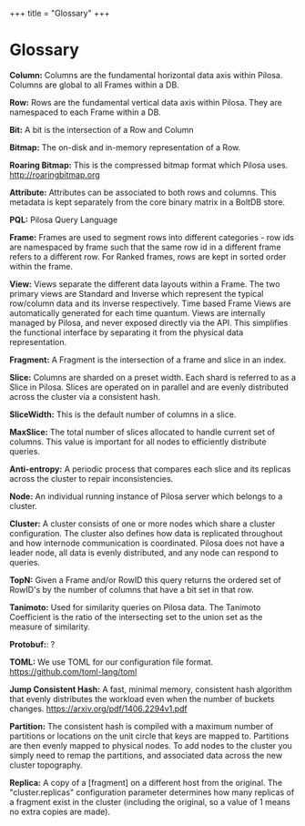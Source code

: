 +++
title = "Glossary"
+++

# Glossary

**Column:** Columns are the fundamental horizontal data axis within Pilosa.  Columns are global to all Frames within a DB.

**Row:** Rows are the fundamental vertical data axis within Pilosa.  They are namespaced to each Frame within a DB.

**Bit:** A bit is the intersection of a Row and Column

**Bitmap:** The on-disk and in-memory representation of a Row.

**Roaring Bitmap:** This is the compressed bitmap format which Pilosa uses.
 http://roaringbitmap.org

**Attribute:** Attributes can be associated to both rows and columns.  This metadata is kept separately from the core binary matrix in a BoltDB store.

**PQL:** Pilosa Query Language

**Frame:** Frames are used to segment rows into different categories - row ids are namespaced by frame such that the same row id in a different frame refers to a different row. For Ranked frames, rows are kept in sorted order within the frame. 

**View:** Views separate the different data layouts within a Frame. The two primary views are Standard and Inverse which represent the typical row/column data and its inverse respectively. Time based Frame Views are automatically generated for each time quantum. Views are internally managed by Pilosa, and never exposed directly via the API. This simplifies the functional interface by separating it from the physical data representation.

**Fragment:** A Fragment is the intersection of a frame and slice in an index.

**Slice:** Columns are sharded on a preset width. Each shard is referred to as a Slice in Pilosa. Slices are operated on in parallel and are evenly distributed across the cluster via a consistent hash.

**SliceWidth:** This is the default number of columns in a slice.

**MaxSlice:** The total number of slices allocated to handle current set of columns.  This value is important for all nodes to efficiently distribute queries.

**Anti-entropy:** A periodic process that compares each slice and its replicas across the cluster to repair inconsistencies.

**Node:** An individual running instance of Pilosa server which belongs to a cluster.  

**Cluster:** A cluster consists of one or more nodes which share a cluster configuration. The cluster also defines how data is replicated throughout and how internode communication is coordinated. Pilosa does not have a leader node, all data is evenly distributed, and any node can respond to queries.

**TopN:** Given a Frame and/or RowID this query returns the ordered set of RowID's by the number of columns that have a bit set in that row.

**Tanimoto:** Used for similarity queries on Pilosa data. The Tanimoto Coefficient is the ratio of the intersecting set to the union set as the measure of similarity. 

**Protobuf:**: ?

**TOML:** We use TOML for our configuration file format. https://github.com/toml-lang/toml

**Jump Consistent Hash:** A fast, minimal memory, consistent hash algorithm that evenly distributes the workload even when the number of buckets changes.
https://arxiv.org/pdf/1406.2294v1.pdf

**Partition:** The consistent hash is compiled with a maximum number of partitions or locations on the unit circle that keys are mapped to. Partitions are then evenly mapped to physical nodes. To add nodes to the cluster you simply need to remap the partitions, and associated data across the new cluster topography.

**Replica:** A copy of a [fragment] on a different host from the original. The "cluster.replicas" configuration parameter determines how many replicas of a fragment exist in the cluster (including the original, so a value of 1 means no extra copies are made).
